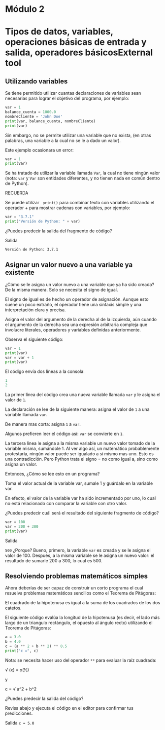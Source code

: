 # Módulo 2
# Tipos de datos, variables, operaciones básicas de entrada y salida, operadores básicosExternal tool

## Utilizando variables
Se tiene permitido utilizar cuantas declaraciones de variables sean necesarias para lograr el objetivo del programa, por ejemplo:

```python
var = 1
balance_cuenta = 1000.0
nombreCliente = 'John Doe'
print(var, balance_cuenta, nombreCliente)
print(var)
```

Sin embargo, no se permite utilizar una variable que no exista, (en otras palabras, una variable a la cual no se le a dado un valor).

Este ejemplo ocasionara un error:

```python
var = 1
print(Var)
```

Se ha tratado de utilizar la variable llamada <code>Var</code>, la cual no tiene ningún valor (nota: <code>var</code> y <code>Var</code> son entidades diferentes, y no tienen nada en común dentro de Python).

RECUERDA

Se puede utilizar <code> print()</code> para combinar texto con variables utilizando el operador + para mostrar cadenas con variables, por ejemplo:

```python
var = "3.7.1"
print("Versión de Python: " + var)
```

¿Puedes predecir la salida del fragmento de código?

Salida

```sh
Versión de Python: 3.7.1
```

## Asignar un valor nuevo a una variable ya existente

¿Cómo se le asigna un valor nuevo a una variable que ya ha sido creada? De la misma manera. Solo se necesita el signo de igual.

El signo de igual es de hecho un operador de asignación. Aunque esto suene un poco extraño, el operador tiene una sintaxis simple y una interpretación clara y precisa.

Asigna el valor del argumento de la derecha al de la izquierda, aún cuando el argumento de la derecha sea una expresión arbitraria compleja que involucre literales, operadores y variables definidas anteriormente.

Observa el siguiente código:

```python
var = 1
print(var)
var = var + 1
print(var)
```

El código envía dos líneas a la consola:

```python
1
2
```

La primer línea del código crea una nueva variable llamada `var` y le asigna el valor de `1`.

La declaración se lee de la siguiente manera: asigna el valor de `1` a una variable llamada `var`.

De manera mas corta: asigna `1` a `var`.

Algunos prefieren leer el código así: `var` se convierte en `1`.

La tercera línea le asigna a la misma variable un nuevo valor tomado de la variable misma, sumándole 1. Al ver algo así, un matemático probablemente protestaría, ningún valor puede ser igualado a si mismo mas uno. Esto es una contradicción. Pero Python trata el signo = no como igual a, sino como asigna un valor.

Entonces, ¿Cómo se lee esto en un programa?

Toma el valor actual de la variable var, sumale 1 y guárdalo en la variable var.

En efecto, el valor de la variable var ha sido incrementado por uno, lo cual no está relacionado con comparar la variable con otro valor.

¿Puedes predecir cuál será el resultado del siguiente fragmento de código?

```python
var = 100
var = 200 + 300
print(var)
```

Salida

`500` ¿Porque? Bueno, primero, la variable `var` es creada y se le asigna el valor de 100. Después, a la misma variable se le asigna un nuevo valor: el resultado de sumarle 200 a 300, lo cual es 500.

## Resolviendo problemas matemáticos simples

Ahora deberías de ser capaz de construir un corto programa el cual resuelva problemas matemáticos sencillos como el Teorema de Pitágoras:

El cuadrado de la hipotenusa es igual a la suma de los cuadrados de los dos catetos.

El siguiente código evalúa la longitud de la hipotenusa (es decir, el lado más largo de un triangulo rectángulo, el opuesto al ángulo recto) utilizando el Teorema de Pitágoras:

```python
a = 3.0
b = 4.0
c = (a ** 2 + b ** 2) ** 0.5
print("c =", c)
```

Nota: se necesita hacer uso del operador `**` para evaluar la raíz cuadrada:


√ (x) = x(½)

y

c = √ a^2 + b^2

¿Puedes predecir la salida del código?

Revisa abajo y ejecuta el código en el editor para confirmar tus predicciones.

Salida
`c = 5.0`
